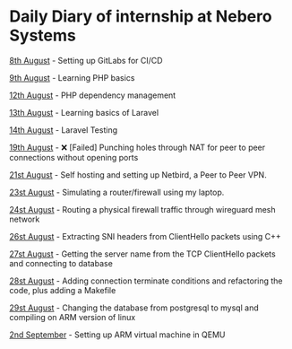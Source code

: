 # Daily Diary of internship at Nebero Systems



[8th August](https://amrinder-cs.github.io/nebero-diary/8_august) - Setting up GitLabs for CI/CD

[9th August](https://amrinder-cs.github.io/nebero-diary/9_august) - Learning PHP basics

[12th August](https://amrinder-cs.github.io/nebero-diary/12_august) - PHP dependency management

[13th August](https://amrinder-cs.github.io/nebero-diary/13_august) - Learning basics of Laravel

[14th August](https://amrinder-cs.github.io/nebero-diary/14_august) - Laravel Testing

[19th August](https://amrinder-cs.github.io/nebero-diary/19_august) - ❌ [Failed] Punching holes through NAT for peer to peer connections without opening ports

[21st August](https://amrinder-cs.github.io/nebero-diary/21_august) - Self hosting and setting up Netbird, a Peer to Peer VPN.

[23st August](https://amrinder-cs.github.io/nebero-diary/23_august) - Simulating a router/firewall using my laptop.

[24st August](https://amrinder-cs.github.io/nebero-diary/24_august) - Routing a physical firewall traffic through wireguard mesh network

[26st August](https://amrinder-cs.github.io/nebero-diary/26_august) - Extracting SNI headers from ClientHello packets using C++

[27st August](https://amrinder-cs.github.io/nebero-diary/27_august) - Getting the server name from the TCP ClientHello packets and connecting to database

[28st August](https://amrinder-cs.github.io/nebero-diary/28_august) - Adding connection terminate conditions and refactoring the code, plus adding a Makefile

[29st August](https://amrinder-cs.github.io/nebero-diary/29_august) - Changing the database from postgresql to mysql and compiling on ARM version of linux

[2nd September](https://amrinder-cs.github.io/nebero-diary/2_september) - Setting up ARM virtual machine in QEMU
